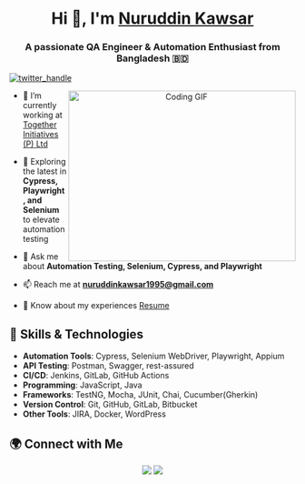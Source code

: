 <h1 align="center">Hi 👋, I'm <a href="https://github.com/kawsar-95" target="blank">Nuruddin Kawsar</a></h1>
<h3 align="center">A passionate QA Engineer & Automation Enthusiast from Bangladesh 🇧🇩</h3>


<p align="left"> <a href="https://x.com/nur_kawsar95" target="blank"><img src="https://img.shields.io/twitter/follow/nur_kawsar95?logo=twitter&style=for-the-badge" alt="twitter_handle" /></a> </p>

<a target="_blank" align="center">
  <img align="right" height="300" width="400" alt="Coding GIF" src="https://media.giphy.com/media/qgQUggAC3Pfv687qPC/giphy.gif">
</a>

- 🔭 I’m currently working at [Together Initiatives (P) Ltd](https://togetherinitiatives.com)

- 🌱 Exploring the latest in **Cypress, Playwright, and Selenium** to elevate automation testing 

- 💬 Ask me about **Automation Testing, Selenium, Cypress, and Playwright**

- 📫 Reach me at **nuruddinkawsar1995@gmail.com**

- 📄 Know about my experiences [Resume](https://drive.google.com/file/d/1RkirIrHSZoZR_XfJuW5fTFXKTQ7wGy7a/view?usp=drive_link)

## 🔧 Skills & Technologies

- **Automation Tools**: Cypress, Selenium WebDriver, Playwright, Appium
- **API Testing**: Postman, Swagger, rest-assured
- **CI/CD**: Jenkins, GitLab, GitHub Actions
- **Programming**: JavaScript, Java
- **Frameworks**: TestNG, Mocha, JUnit, Chai, Cucumber(Gherkin)
- **Version Control**: Git, GitHub, GitLab, Bitbucket
- **Other Tools**: JIRA, Docker, WordPress

## 🌍 Connect with Me

<p align="center">
    <a href="(https://www.linkedin.com/in/nuruddin-kawsar-3b5152279/)" target="_blank"><img src="https://img.icons8.com/doodle/40/000000/linkedin--v2.png"></a>
    <a href="https://github.com/kawsar-95" target="_blank"><img src="https://img.icons8.com/doodle/40/000000/github--v1.png"></a>
    <!-- <a href="https://stackoverflow.com/users/your_stackoverflow_id" target="_blank"><img src="https://img.icons8.com/color/40/000000/stackoverflow.png"></a>
    <a href="https://dev.to/your_devto_profile" target="_blank"><img src="https://img.icons8.com/external-sketchy-juicy-fish/40/000000/external-blog-online-services-sketchy-sketchy-juicy-fish.png"></a> -->
</p>


